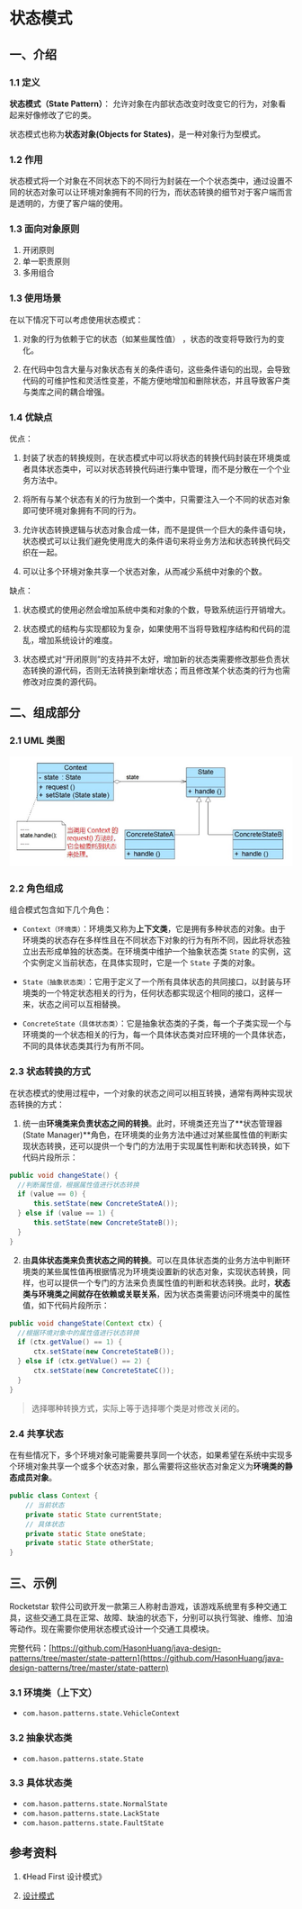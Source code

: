 # 状态模式

## 一、介绍

### 1.1 定义

**状态模式（State Pattern）**： 允许对象在内部状态改变时改变它的行为，对象看起来好像修改了它的类。

状态模式也称为**状态对象(Objects for States)**，是一种对象行为型模式。

### 1.2 作用

状态模式将一个对象在不同状态下的不同行为封装在一个个状态类中，通过设置不同的状态对象可以让环境对象拥有不同的行为，而状态转换的细节对于客户端而言是透明的，方便了客户端的使用。

### 1.3 面向对象原则

1. 开闭原则
2. 单一职责原则
3. 多用组合

### 1.3 使用场景

在以下情况下可以考虑使用状态模式：

1. 对象的行为依赖于它的状态（如某些属性值） ，状态的改变将导致行为的变化。

2. 在代码中包含大量与对象状态有关的条件语句，这些条件语句的出现，会导致代码的可维护性和灵活性变差，不能方便地增加和删除状态，并且导致客户类与类库之间的耦合增强。

### 1.4 优缺点

优点：

1. 封装了状态的转换规则，在状态模式中可以将状态的转换代码封装在环境类或者具体状态类中，可以对状态转换代码进行集中管理，而不是分散在一个个业务方法中。

2. 将所有与某个状态有关的行为放到一个类中，只需要注入一个不同的状态对象即可使环境对象拥有不同的行为。

3. 允许状态转换逻辑与状态对象合成一体，而不是提供一个巨大的条件语句块，状态模式可以让我们避免使用庞大的条件语句来将业务方法和状态转换代码交织在一起。

4. 可以让多个环境对象共享一个状态对象，从而减少系统中对象的个数。

缺点：

1. 状态模式的使用必然会增加系统中类和对象的个数，导致系统运行开销增大。

2. 状态模式的结构与实现都较为复杂，如果使用不当将导致程序结构和代码的混乱，增加系统设计的难度。

3. 状态模式对“开闭原则”的支持并不太好，增加新的状态类需要修改那些负责状态转换的源代码，否则无法转换到新增状态；而且修改某个状态类的行为也需修改对应类的源代码。

## 二、组成部分

### 2.1 UML 类图

![](../images/1547397223283.png)

### 2.2 角色组成

组合模式包含如下几个角色：

- `Context（环境类）`：环境类又称为**上下文类**，它是拥有多种状态的对象。由于环境类的状态存在多样性且在不同状态下对象的行为有所不同，因此将状态独立出去形成单独的状态类。在环境类中维护一个抽象状态类 `State` 的实例，这个实例定义当前状态，在具体实现时，它是一个 `State` 子类的对象。

- `State（抽象状态类）`：它用于定义了一个所有具体状态的共同接口，以封装与环境类的一个特定状态相关的行为，任何状态都实现这个相同的接口，这样一来，状态之间可以互相替换。

- `ConcreteState（具体状态类）`：它是抽象状态类的子类，每一个子类实现一个与环境类的一个状态相关的行为，每一个具体状态类对应环境的一个具体状态，不同的具体状态类其行为有所不同。

### 2.3 状态转换的方式

在状态模式的使用过程中，一个对象的状态之间可以相互转换，通常有两种实现状态转换的方式：

1. 统一由**环境类来负责状态之间的转换**。此时，环境类还充当了**状态管理器(State Manager)**角色，在环境类的业务方法中通过对某些属性值的判断实现状态转换，还可以提供一个专门的方法用于实现属性判断和状态转换，如下代码片段所示：

  ```java
public void changeState() {
    //判断属性值，根据属性值进行状态转换
    if (value == 0) {
        this.setState(new ConcreteStateA());
    } else if (value == 1) {
        this.setState(new ConcreteStateB());
    }
}
  ```

2. 由**具体状态类来负责状态之间的转换**。可以在具体状态类的业务方法中判断环境类的某些属性值再根据情况为环境类设置新的状态对象，实现状态转换，同样，也可以提供一个专门的方法来负责属性值的判断和状态转换。此时，**状态类与环境类之间就存在依赖或关联关系**，因为状态类需要访问环境类中的属性值，如下代码片段所示：

  ```java
public void changeState(Context ctx) {
    //根据环境对象中的属性值进行状态转换
    if (ctx.getValue() == 1) {
        ctx.setState(new ConcreteStateB());
    } else if (ctx.getValue() == 2) {
        ctx.setState(new ConcreteStateC());
    }
}
  ```

> 选择哪种转换方式，实际上等于选择哪个类是对修改关闭的。

### 2.4 共享状态

在有些情况下，多个环境对象可能需要共享同一个状态，如果希望在系统中实现多个环境对象共享一个或多个状态对象，那么需要将这些状态对象定义为**环境类的静态成员对象**。

```java
public class Context {
    // 当前状态
    private static State currentState;
    // 具体状态
    private static State oneState;
    private static State otherState;
}
```

## 三、示例

Rocketstar 软件公司欲开发一款第三人称射击游戏，该游戏系统里有多种交通工具，这些交通工具在正常、故障、缺油的状态下，分别可以执行驾驶、维修、加油等动作。现在需要你使用状态模式设计一个交通工具模块。

完整代码：[https://github.com/HasonHuang/java-design-patterns/tree/master/state-pattern](https://github.com/HasonHuang/java-design-patterns/tree/master/state-pattern)

### 3.1 环境类（上下文）

- `com.hason.patterns.state.VehicleContext`

### 3.2 抽象状态类

- `com.hason.patterns.state.State`

### 3.3 具体状态类

- `com.hason.patterns.state.NormalState`
- `com.hason.patterns.state.LackState`
- `com.hason.patterns.state.FaultState`

## 参考资料

1.  《Head First 设计模式》

2.  [设计模式](http://gof.quanke.name/)


